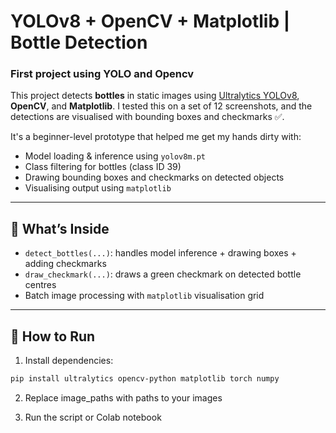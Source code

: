 # YOLOv8 + OpenCV + Matplotlib | Bottle Detection 

### First project using YOLO and Opencv 

This project detects **bottles** in static images using [Ultralytics YOLOv8](https://github.com/ultralytics/ultralytics), **OpenCV**, and **Matplotlib**. I tested this on a set of 12 screenshots, and the detections are visualised with bounding boxes and checkmarks ✅.

It's a beginner-level prototype that helped me get my hands dirty with:
- Model loading & inference using `yolov8m.pt`
- Class filtering for bottles (class ID 39)
- Drawing bounding boxes and checkmarks on detected objects
- Visualising output using `matplotlib`

---

## 📁 What’s Inside

- `detect_bottles(...)`: handles model inference + drawing boxes + adding checkmarks
- `draw_checkmark(...)`: draws a green checkmark on detected bottle centres
- Batch image processing with `matplotlib` visualisation grid

---

## 🔧 How to Run

1. Install dependencies:

```bash
pip install ultralytics opencv-python matplotlib torch numpy
```

2. Replace image_paths with paths to your images

3. Run the script or Colab notebook
